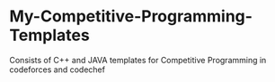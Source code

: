 # My-Competitive-Programming-Templates
Consists of C++ and JAVA templates for Competitive Programming in codeforces and codechef

